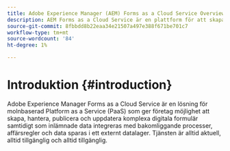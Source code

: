 ```yaml
---
title: Adobe Experience Manager (AEM) Forms as a Cloud Service Overview
description: AEM Forms as a Cloud Service är en plattform för att skapa, hantera, publicera blanketter och affärsprocesser i enterpriseklass.
source-git-commit: 8fbbdd8b22eaa34e21507a497e388f671be701c7
workflow-type: tm+mt
source-wordcount: '84'
ht-degree: 1%

---
```



# Introduktion {#introduction}

Adobe Experience Manager Forms as a Cloud Service är en lösning för molnbaserad Platform as a Service (PaaS) som ger företag möjlighet att skapa, hantera, publicera och uppdatera komplexa digitala formulär samtidigt som inlämnade data integreras med bakomliggande processer, affärsregler och data sparas i ett externt datalager. Tjänsten är alltid aktuell, alltid tillgänglig och alltid tillgänglig.